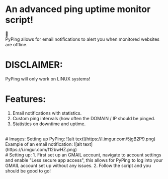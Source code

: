 # An advanced ping uptime monitor script!
🏓
<br>
PyPing allows for email notifications to alert you when monitored websites are offline.
<br>
# DISCLAIMER:
PyPing will only work on LINUX systems!
<br>
# Features:
1. Email notifications with statistics.<br>
2. Custom ping intervals (how often the DOMAIN / IP should be pinged.<br>
3. Statistics on downtime and uptime.
<br>
# Images:
Setting up PyPing:
![alt text](https://i.imgur.com/5jgB2P9.png)
Example of an email notification:
![alt text](https://i.imgur.com/f12bwHZ.png)
<br>
# Setting up:
1. First set up an GMAIL account, navigate to account settings and enable "Less secure app access", this allows for PyPing to log into your GMAIL account set up without any issues.
2. Follow the script and you should be good to go!